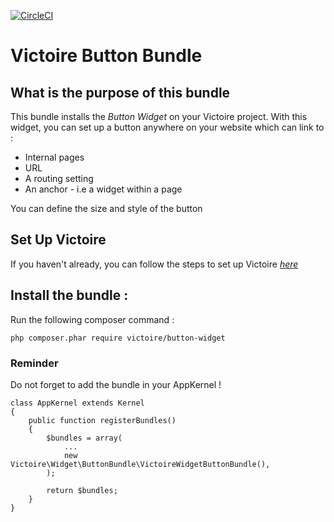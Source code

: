 [![CircleCI](https://circleci.com/gh/Victoire/WidgetButtonBundle.svg?style=shield)](https://circleci.com/gh/Victoire/WidgetButtonBundle)

Victoire Button Bundle
============

## What is the purpose of this bundle

This bundle installs the *Button Widget* on your Victoire project.
With this widget, you can set up a button anywhere on your website which can link to :

* Internal pages
* URL
* A routing setting
* An anchor - i.e a widget within a page

You can define the size and style of the button

## Set Up Victoire

If you haven't already, you can follow the steps to set up Victoire *[here](https://github.com/Victoire/victoire/blob/master/doc/setup.md)*

## Install the bundle :

Run the following composer command :

    php composer.phar require victoire/button-widget

### Reminder

Do not forget to add the bundle in your AppKernel !

    class AppKernel extends Kernel
    {
        public function registerBundles()
        {
            $bundles = array(
                ...
                new Victoire\Widget\ButtonBundle\VictoireWidgetButtonBundle(),
            );

            return $bundles;
        }
    }
